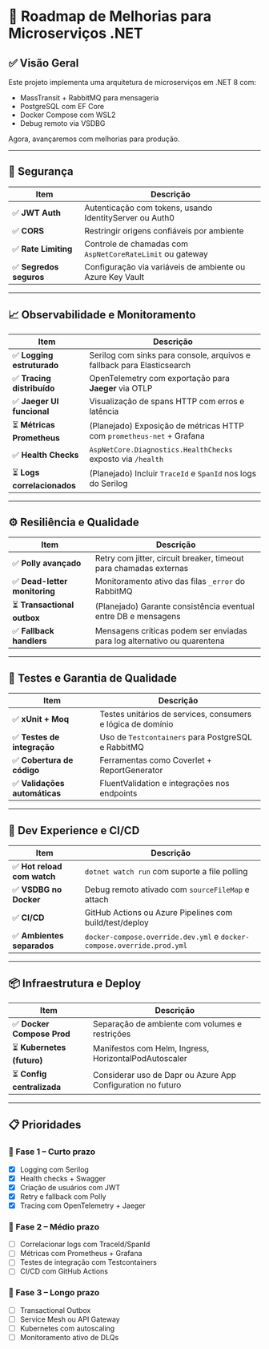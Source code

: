 # 📘 Roadmap de Melhorias para Microserviços .NET

## ✅ Visão Geral

Este projeto implementa uma arquitetura de microserviços em .NET 8 com:

- MassTransit + RabbitMQ para mensageria
- PostgreSQL com EF Core
- Docker Compose com WSL2
- Debug remoto via VSDBG

Agora, avançaremos com melhorias para produção.

---

## 🔐 Segurança

| Item                         | Descrição                                                                 |
|------------------------------|---------------------------------------------------------------------------|
| ✅ **JWT Auth**              | Autenticação com tokens, usando IdentityServer ou Auth0                   |
| ✅ **CORS**                  | Restringir origens confiáveis por ambiente                                |
| ✅ **Rate Limiting**         | Controle de chamadas com `AspNetCoreRateLimit` ou gateway                 |
| ✅ **Segredos seguros**      | Configuração via variáveis de ambiente ou Azure Key Vault                 |

---

## 📈 Observabilidade e Monitoramento

| Item                           | Descrição                                                            |
|--------------------------------|------------------------------------------------------------------------|
| ✅ **Logging estruturado**     | Serilog com sinks para console, arquivos e fallback para Elasticsearch |
| ✅ **Tracing distribuído**     | OpenTelemetry com exportação para **Jaeger** via OTLP                 |
| ✅ **Jaeger UI funcional**     | Visualização de spans HTTP com erros e latência                       |
| ⏳ **Métricas Prometheus**     | (Planejado) Exposição de métricas HTTP com `prometheus-net` + Grafana |
| ✅ **Health Checks**           | `AspNetCore.Diagnostics.HealthChecks` exposto via `/health`           |
| ⏳ **Logs correlacionados**    | (Planejado) Incluir `TraceId` e `SpanId` nos logs do Serilog          |

---

## ⚙️ Resiliência e Qualidade

| Item                            | Descrição                                                                 |
|----------------------------------|---------------------------------------------------------------------------|
| ✅ **Polly avançado**            | Retry com jitter, circuit breaker, timeout para chamadas externas         |
| ✅ **Dead-letter monitoring**    | Monitoramento ativo das filas `_error` do RabbitMQ                        |
| ⏳ **Transactional outbox**     | (Planejado) Garante consistência eventual entre DB e mensagens            |
| ✅ **Fallback handlers**        | Mensagens críticas podem ser enviadas para log alternativo ou quarentena  |

---

## 🧪 Testes e Garantia de Qualidade

| Item                          | Descrição                                                      |
|-------------------------------|----------------------------------------------------------------|
| ✅ **xUnit + Moq**            | Testes unitários de services, consumers e lógica de domínio    |
| ✅ **Testes de integração**   | Uso de `Testcontainers` para PostgreSQL e RabbitMQ             |
| ✅ **Cobertura de código**    | Ferramentas como Coverlet + ReportGenerator                    |
| ✅ **Validações automáticas** | FluentValidation e integrações nos endpoints                   |

---

## 🚀 Dev Experience e CI/CD

| Item                          | Descrição                                                        |
|-------------------------------|------------------------------------------------------------------|
| ✅ **Hot reload com watch**  | `dotnet watch run` com suporte a file polling                   |
| ✅ **VSDBG no Docker**        | Debug remoto ativado com `sourceFileMap` e attach               |
| ✅ **CI/CD**                  | GitHub Actions ou Azure Pipelines com build/test/deploy         |
| ✅ **Ambientes separados**    | `docker-compose.override.dev.yml` e `docker-compose.override.prod.yml`

---

## 📦 Infraestrutura e Deploy

| Item                           | Descrição                                                         |
|--------------------------------|-------------------------------------------------------------------|
| ✅ **Docker Compose Prod**     | Separação de ambiente com volumes e restrições                    |
| ⏳ **Kubernetes (futuro)**     | Manifestos com Helm, Ingress, HorizontalPodAutoscaler             |
| ⏳ **Config centralizada**     | Considerar uso de Dapr ou Azure App Configuration no futuro       |

---

## 📋 Prioridades

### 🔹 Fase 1 – Curto prazo
- [x] Logging com Serilog
- [x] Health checks + Swagger
- [x] Criação de usuários com JWT
- [x] Retry e fallback com Polly
- [x] Tracing com OpenTelemetry + Jaeger

### 🔹 Fase 2 – Médio prazo
- [ ] Correlacionar logs com TraceId/SpanId
- [ ] Métricas com Prometheus + Grafana
- [ ] Testes de integração com Testcontainers
- [ ] CI/CD com GitHub Actions

### 🔹 Fase 3 – Longo prazo
- [ ] Transactional Outbox
- [ ] Service Mesh ou API Gateway
- [ ] Kubernetes com autoscaling
- [ ] Monitoramento ativo de DLQs
